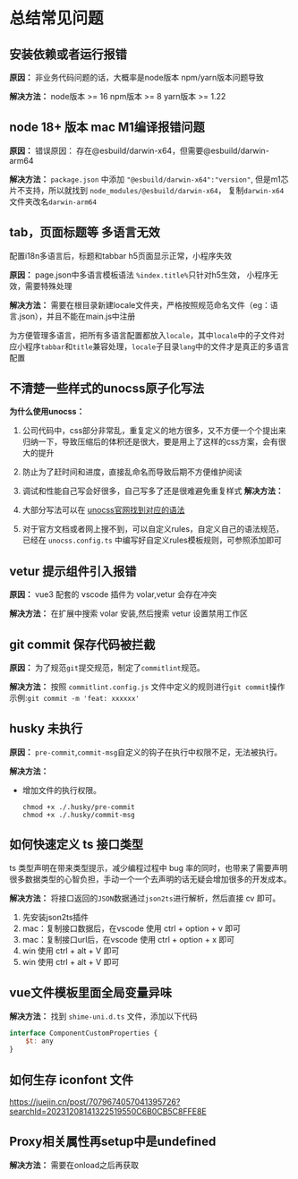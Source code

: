 # 总结常见问题

## 安装依赖或者运行报错

**原因：**
非业务代码问题的话，大概率是node版本 npm/yarn版本问题导致

**解决方法：**
node版本 >= 16
npm版本 >= 8
yarn版本 >= 1.22

## node 18+ 版本 mac M1编译报错问题

**原因：**
错误原因： 存在@esbuild/darwin-x64，但需要@esbuild/darwin-arm64

**解决方法：**
`package.json` 中添加 `"@esbuild/darwin-x64":"version"`,
但是m1芯片不支持，所以就找到 `node_modules/@esbuild/darwin-x64`， 复制`darwin-x64`文件夹改名`darwin-arm64`

## tab，页面标题等 多语言无效

配置i18n多语言后，标题和tabbar h5页面显示正常，小程序失效

**原因：**
page.json中多语言模板语法 `%index.title%`只针对h5生效， 小程序无效，需要特殊处理

**解决方法：**
需要在根目录新建locale文件夹，严格按照规范命名文件（eg：语言.json），并且不能在main.js中注册

为方便管理多语言，把所有多语言配置都放入`locale`，其中`locale`中的子文件对应小程序`tabbar`和`title`兼容处理，`locale`子目录`lang`中的文件才是真正的多语言配置

## 不清楚一些样式的unocss原子化写法

**为什么使用unocss：**
1. 公司代码中，css部分非常乱，重复定义的地方很多，又不方便一个个提出来归纳一下，导致压缩后的体积还是很大，要是用上了这样的css方案，会有很大的提升

2. 防止为了赶时间和进度，直接乱命名而导致后期不方便维护阅读

3. 调试和性能自己写会好很多，自己写多了还是很难避免重复样式
**解决方法：**

1. 大部分写法可以在 [unocss官网找到对应的语法](https://unocss.dev/interactive/)

2. 对于官方文档或者网上搜不到，可以自定义rules，自定义自己的语法规范，已经在 `unocss.config.ts` 中编写好自定义rules模板规则，可参照添加即可
## vetur 提示组件引入报错

**原因：**
vue3 配套的 vscode 插件为 volar,vetur 会存在冲突

**解决方法：**
在扩展中搜索 volar 安装,然后搜索 vetur 设置禁用工作区

## git commit 保存代码被拦截

**原因：**
为了规范`git`提交规范，制定了`commitlint`规范。

**解决方法：**
按照 `commitlint.config.js` 文件中定义的规则进行`git commit`操作
示例:`git commit -m 'feat: xxxxxx'`

## husky 未执行

**原因：**
`pre-commit`,`commit-msg`自定义的钩子在执行中权限不足，无法被执行。

**解决方法：**
- 增加文件的执行权限。

  ```shell
  chmod +x ./.husky/pre-commit
  chmod +x ./.husky/commit-msg
  ```

## 如何快速定义 ts 接口类型

ts 类型声明在带来类型提示，减少编程过程中 bug 率的同时，也带来了需要声明很多数据类型的心智负担，手动一个一个去声明的话无疑会增加很多的开发成本。

**解决方法：**
将接口返回的`JSON`数据通过`json2ts`进行解析，然后直接 cv 即可。

1. 先安装json2ts插件
2. mac：复制接口数据后，在vscode 使用 ctrl + option + v 即可
3. mac：复制接口url后，在vscode 使用 ctrl + option + x 即可
2. win 使用 ctrl + alt + V 即可
3. win 使用 ctrl + alt + V 即可

## vue文件模板里面全局变量异味

**解决方法：**
找到   `shime-uni.d.ts` 文件，添加以下代码
```js
interface ComponentCustomProperties {
    $t: any
}
```

## 如何生存 iconfont 文件
https://juejin.cn/post/7079674057041395726?searchId=20231208141322519550C6B0CB5C8FFE8E
## Proxy相关属性再setup中是undefined

**解决方法：**
需要在onload之后再获取
